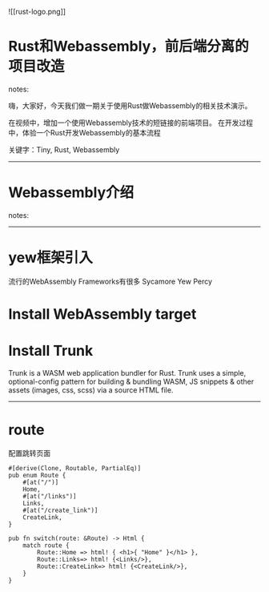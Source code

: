 ![[rust-logo.png]]

# Rust和Webassembly，前后端分离的项目改造

notes:

嗨，大家好，今天我们做一期关于使用Rust做Webassembly的相关技术演示。

在视频中，增加一个使用Webassembly技术的短链接的前端项目。
在开发过程中，体验一个Rust开发Webassembly的基本流程

关键字：Tiny, Rust, Webassembly

---

# Webassembly介绍

notes:

---

# yew框架引入
流行的WebAssembly Frameworks有很多
Sycamore
Yew
Percy

# Install WebAssembly target

# Install Trunk
Trunk is a WASM web application bundler for Rust. Trunk uses a simple, optional-config pattern for building & bundling WASM, JS snippets & other assets (images, css, scss) via a source HTML file.


---

# route

配置跳转页面
```
#[derive(Clone, Routable, PartialEq)]
pub enum Route {
    #[at("/")]
    Home,
    #[at("/links")]
    Links,
    #[at("/create_link")]
    CreateLink,
}

pub fn switch(route: &Route) -> Html {
    match route {
        Route::Home => html! { <h1>{ "Home" }</h1> },
        Route::Links=> html! {<Links/>},
        Route::CreateLink=> html! {<CreateLink/>},
    }
}

```